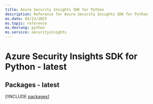 ```yaml
---
title: Azure Security Insights SDK for Python
description: Reference for Azure Security Insights SDK for Python
ms.date: 04/23/2025
ms.topic: reference
ms.devlang: python
ms.service: securityinsights
---
```

# Azure Security Insights SDK for Python - latest
## Packages - latest
[!INCLUDE [packages](security-insights-index.md)]